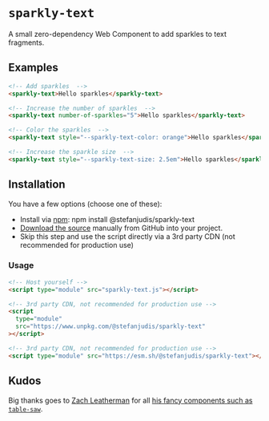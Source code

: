 # `sparkly-text`

A small zero-dependency Web Component to add sparkles to text fragments.

## Examples

```html
<!-- Add sparkles  -->
<sparkly-text>Hello sparkles</sparkly-text>

<!-- Increase the number of sparkles  -->
<sparkly-text number-of-sparkles="5">Hello sparkles</sparkly-text>

<!-- Color the sparkles  -->
<sparkly-text style="--sparkly-text-color: orange">Hello sparkles</sparkly-text>

<!-- Increase the sparkle size  -->
<sparkly-text style="--sparkly-text-size: 2.5em">Hello sparkles</sparkly-text>
```

## Installation

You have a few options (choose one of these):

- Install via [npm](https://www.npmjs.com/package/@stefanjudis/sparkly-text): npm install @stefanjudis/sparkly-text
- [Download the source](https://github.com/stefanjudis/sparkly-text/blob/main/sparkly-text.js) manually from GitHub into your project.
- Skip this step and use the script directly via a 3rd party CDN (not recommended for production use)

### Usage

```html
<!-- Host yourself -->
<script type="module" src="sparkly-text.js"></script>
```

```html
<!-- 3rd party CDN, not recommended for production use -->
<script
  type="module"
  src="https://www.unpkg.com/@stefanjudis/sparkly-text"
></script>
```

```html
<!-- 3rd party CDN, not recommended for production use -->
<script type="module" src="https://esm.sh/@stefanjudis/sparkly-text"></script>
```

## Kudos

Big thanks goes to [Zach Leatherman](https://www.zachleat.com/) for all [his fancy components such as `table-saw`](https://github.com/zachleat/table-saw).
